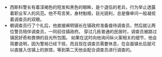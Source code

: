 - 西斯科警长有着深褐色的短发和黑色的眼眸，是个退伍的老兵，行为举止透露着职业军人的风范。他不苟言笑，身材魁梧，目光锐利，总是像审问一般凝视着调查员的双眼。
- 朝调查员行了个礼后，他直接阐明镇长在镇政府准备接待调查员，然后就让两位警员陪伴调查员，一同前往镇政府。
  穿过几栋普通的民居时，调查员被路过镇民好奇和畏惧的目光所包围。
  如果在这时向他询问纵火案相关的细节，他会简要说明，因为警局已经下班，而且现在调查员需要休息，在会面镇长后就可以直接入住镇上的旅馆，等到第二天他会配合调查员进行调查的。